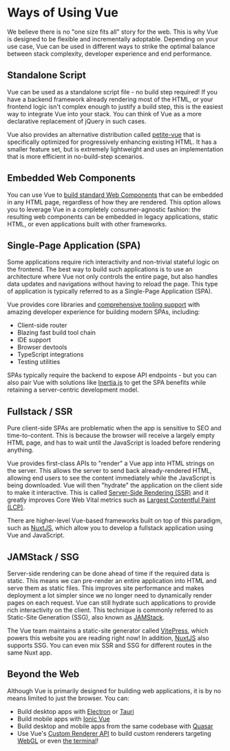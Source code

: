 # Ways of Using Vue

We believe there is no "one size fits all" story for the web. This is why Vue is designed to be flexible and incrementally adoptable. Depending on your use case, Vue can be used in different ways to strike the optimal balance between stack complexity, developer experience and end performance.

## Standalone Script

Vue can be used as a standalone script file - no build step required! If you have a backend framework already rendering most of the HTML, or your frontend logic isn't complex enough to justify a build step, this is the easiest way to integrate Vue into your stack. You can think of Vue as a more declarative replacement of jQuery in such cases.

Vue also provides an alternative distribution called [petite-vue](https://github.com/vuejs/petite-vue) that is specifically optimized for progressively enhancing existing HTML. It has a smaller feature set, but is extremely lightweight and uses an implementation that is more efficient in no-build-step scenarios.

## Embedded Web Components

You can use Vue to [build standard Web Components](/guide/extras/web-components) that can be embedded in any HTML page, regardless of how they are rendered. This option allows you to leverage Vue in a completely consumer-agnostic fashion: the resulting web components can be embedded in legacy applications, static HTML, or even applications built with other frameworks.

## Single-Page Application (SPA)

Some applications require rich interactivity and non-trivial stateful logic on the frontend. The best way to build such applications is to use an architecture where Vue not only controls the entire page, but also handles data updates and navigations without having to reload the page. This type of application is typically referred to as a Single-Page Application (SPA).

Vue provides core libraries and [comprehensive tooling support](/guide/scaling-up/tooling) with amazing developer experience for building modern SPAs, including:

- Client-side router
- Blazing fast build tool chain
- IDE support
- Browser devtools
- TypeScript integrations
- Testing utilities

SPAs typically require the backend to expose API endpoints - but you can also pair Vue with solutions like [Inertia.js](https://inertiajs.com) to get the SPA benefits while retaining a server-centric development model.

## Fullstack / SSR

Pure client-side SPAs are problematic when the app is sensitive to SEO and time-to-content. This is because the browser will receive a largely empty HTML page, and has to wait until the JavaScript is loaded before rendering anything.

Vue provides first-class APIs to "render" a Vue app into HTML strings on the server. This allows the server to send back already-rendered HTML, allowing end users to see the content immediately while the JavaScript is being downloaded. Vue will then "hydrate" the application on the client side to make it interactive. This is called [Server-Side Rendering (SSR)](/guide/extras/server-side-rendering) and it greatly improves Core Web Vital metrics such as [Largest Contentful Paint (LCP)](https://web.dev/lcp/).

There are higher-level Vue-based frameworks built on top of this paradigm, such as [NuxtJS](https://v3.nuxtjs.org/), which allow you to develop a fullstack application using Vue and JavaScript.

## JAMStack / SSG

Server-side rendering can be done ahead of time if the required data is static. This means we can pre-render an entire application into HTML and serve them as static files. This improves site performance and makes deployment a lot simpler since we no longer need to dynamically render pages on each request. Vue can still hydrate such applications to provide rich interactivity on the client. This technique is commonly referred to as Static-Site Generation (SSG), also known as [JAMStack](https://jamstack.org/what-is-jamstack/).

The Vue team maintains a static-site generator called [VitePress](https://vitepress.vuejs.org/), which powers this website you are reading right now! In addition, [NuxtJS](https://v3.nuxtjs.org/) also supports SSG. You can even mix SSR and SSG for different routes in the same Nuxt app.

## Beyond the Web

Although Vue is primarily designed for building web applications, it is by no means limited to just the browser. You can:

- Build desktop apps with [Electron](https://www.electronjs.org/) or [Tauri](https://tauri.studio/en/)
- Build mobile apps with [Ionic Vue](https://ionicframework.com/docs/vue/overview)
- Build desktop and mobile apps from the same codebase with [Quasar](https://quasar.dev/)
- Use Vue's [Custom Renderer API](/api/custom-renderer) to build custom renderers targeting [WebGL](https://troisjs.github.io/) or even [the terminal](https://github.com/ycmjason/vuminal)!
